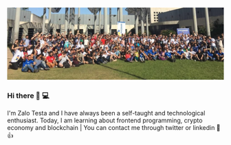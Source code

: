 
<!--
**zalotesta/zalotesta** is a ✨ _special_ ✨ repository because its `README.md` (this file) appears on your GitHub profile.

-->

![alt header photo](https://github.com/zalotesta/zalotesta/blob/master/header_photo.jpeg)


### Hi there 👋 💻
I'm Zalo Testa and I have always been a self-taught and technological enthusiast. Today, I am learning about frontend programming, crypto economy and blockchain | You can contact me through twitter or linkedin 📲 :+1:

<!--- 🔭 I’m currently working on .
- 🌱 I’m currently learning .
- 👯 I’m looking to collaborate on ...
- 🤔 I’m looking for help with ...
- 💬 Ask me about ...
- 📫 How to reach me: ...


### Contact 📲

<p align="left">
  <img src="twitter.png" width="40" alt="logo twitter">
  <img src="linkedin.png" width="70" alt="logo linkedin">
</p>

-->
